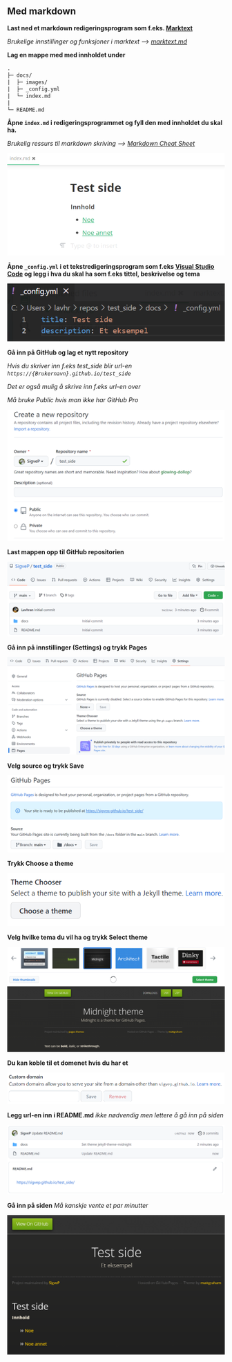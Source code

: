 ## Med markdown

**Last ned et markdown redigeringsprogram som f.eks. [Marktext](https://github.com/marktext/marktext)**

_Brukelige innstillinger og funksjoner i marktext --> [marktext.md](marktext.md)_

**Lag en mappe med med innholdet under**

```
.
├─ docs/
|  ├─ images/
|  ├─ _config.yml
|  └─ index.md
|
└─ README.md
```

**Åpne `index.md` i redigeringsprogrammet og fyll den med innholdet du skal ha.**

_Brukelig ressurs til markdown skriving --> [Markdown Cheat Sheet](https://www.markdownguide.org/cheat-sheet/)_

![](images\2022-05-09-11-01-02-image.png)

**Åpne `_config.yml` i et tekstredigeringsprogram som f.eks [Visual Studio Code](https://code.visualstudio.com/) og legg i hva du skal ha som f.eks tittel, beskrivelse og tema**

![](images\2022-05-09-11-17-01-image.png)

**Gå inn på GitHub og lag et nytt repository**

*Hvis du skriver inn f.eks test_side blir url-en `https://{Brukernavn}.github.io/test_side`*

*Det er også mulig å skrive inn f.eks url-en over*

*Må bruke Public hvis man ikke har GitHub Pro*

![](images\2022-05-09-11-23-37-image.png)

**Last mappen opp til GitHub repositorien**

![](images\2022-05-09-11-35-05-image.png)

**Gå inn på innstillinger (Settings) og trykk Pages**

![](images\2022-05-09-11-36-39-image.png)

**Velg source og trykk Save**

![](images\2022-05-09-11-37-17-image.png)

**Trykk Choose a theme**

![](images\2022-05-09-11-37-47-image.png)

**Velg hvilke tema du vil ha og trykk Select theme**

![](images\2022-05-09-11-39-00-image.png)

**Du kan koble til et domenet hvis du har et**

![](images\2022-05-09-11-40-32-image.png)

**Legg url-en inn i README.md** *ikke nødvendig men lettere å gå inn på siden*

![](images\2022-05-09-11-41-26-image.png)

**Gå inn på siden** _Må kanskje vente et par minutter_

![](images\2022-05-09-11-42-46-image.png)
